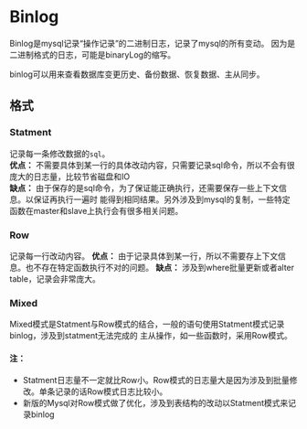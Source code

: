 # Binlog

Binlog是mysql记录“操作记录”的二进制日志，记录了mysql的所有变动。
因为是二进制格式的日志，可能是binaryLog的缩写。

binlog可以用来查看数据库变更历史、备份数据、恢复数据、主从同步。

## 格式
### Statment
记录每一条修改数据的`sql`。   
**优点：**
不需要具体到某一行的具体改动内容，只需要记录sql命令，所以不会有很庞大的日志量，比较节省磁盘和IO   
**缺点：**
由于保存的是sql命令，为了保证能正确执行，还需要保存一些上下文信息。以保证再执行一遍时
能得到相同结果。另外涉及到mysql的复制，一些特定函数在master和slave上执行会有很多相关问题。

### Row
记录每一行改动内容。
**优点：**
由于记录具体到某一行，所以不需要存上下文信息。也不存在特定函数执行不对的问题。
**缺点：**
涉及到where批量更新或者alter table，记录会非常庞大。

### Mixed
Mixed模式是Statment与Row模式的结合，一般的语句使用Statment模式记录binlog，涉及到statment无法完成的
主从操作，如一些函数时，采用Row模式。

#### 注：
* Statment日志量不一定就比Row小。Row模式的日志量大是因为涉及到批量修改。单条记录的话Row模式日志比较小。
* 新版的Mysql对Row模式做了优化，涉及到表结构的改动以Statment模式来记录binlog